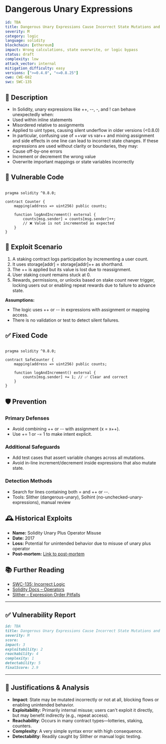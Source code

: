 # Dangerous Unary Expressions

```YAML
id: TBA
title: Dangerous Unary Expressions Cause Incorrect State Mutations and Logic Errors
severity: M
category: logic
language: solidity
blockchain: [ethereum]
impact: Wrong calculations, state overwrite, or logic bypass
status: draft
complexity: low
attack_vector: internal
mitigation_difficulty: easy
versions: [">=0.4.0", "<=0.8.25"]
cwe: CWE-682
swc: SWC-135
```

## 📝 Description

- In Solidity, unary expressions like ++, --, -, and ! can behave unexpectedly when:
- Used within inline statements
- Misordered relative to assignments
- Applied to uint types, causing silent underflow in older versions (<0.8.0)
- In particular, confusing use of ++var vs var++ and mixing assignment and side effects in one line can lead to incorrect state changes. If these expressions are used without clarity or boundaries, they may:
- Cause off-by-one errors
- Increment or decrement the wrong value
- Overwrite important mappings or state variables incorrectly

## 🚨 Vulnerable Code

```solidity

pragma solidity ^0.8.0;

contract Counter {
    mapping(address => uint256) public counts;

    function logAndIncrement() external {
        counts[msg.sender] = counts[msg.sender]++;
        // ❌ Value is not incremented as expected
    }
}
```

## 🧪 Exploit Scenario

1. A staking contract logs participation by incrementing a user count.
2. It uses storage[addr] = storage[addr]++ as shorthand.
3. The ++ is applied but its value is lost due to reassignment.
4. User staking count remains stuck at 0.
5. Rewards, permissions, or unlocks based on stake count never trigger, locking users out or enabling repeat rewards due to failure to advance state.

**Assumptions:**

- The logic uses ++ or -- in expressions with assignment or mapping access.
- There is no validation or test to detect silent failures.

## ✅ Fixed Code

```solidity

pragma solidity ^0.8.0;

contract SafeCounter {
    mapping(address => uint256) public counts;

    function logAndIncrement() external {
        counts[msg.sender] += 1; // ✅ Clear and correct
    }
}
```

## 🛡️ Prevention

### Primary Defenses

- Avoid combining ++ or -- with assignment (x = x++).
- Use += 1 or -= 1 to make intent explicit.

### Additional Safeguards

- Add test cases that assert variable changes across all mutations.
- Avoid in-line increment/decrement inside expressions that also mutate state.

### Detection Methods

- Search for lines containing both = and ++ or --.
- Tools: Slither (dangerous-unary), Solhint (no-unchecked-unary-expressions), manual review

## 🕰️ Historical Exploits

- **Name:** Solidity Unary Plus Operator Misuse 
- **Date:** 2017 
- **Loss:** Potential for unintended behavior due to misuse of unary plus operator 
- **Post-mortem:** [Link to post-mortem](https://github.com/ethereum/solidity/issues/1760)
 
## 📚 Further Reading

- [SWC-135: Incorrect Logic](https://swcregistry.io/docs/SWC-135/) 
- [Solidity Docs – Operators](https://docs.soliditylang.org/en/latest/units-and-global-variables.html#operators)
- [Slither – Expression Order Pitfalls](https://github.com/crytic/slither/wiki/Detector-Documentation#post-increment-in-assignments) 

---

## ✅ Vulnerability Report

```markdown
id: TBA
title: Dangerous Unary Expressions Cause Incorrect State Mutations and Logic Errors
severity: M
score:
impact: 3        
exploitability: 2 
reachability: 4   
complexity: 1    
detectability: 5 
finalScore: 2.9
```

---

## 📄 Justifications & Analysis

- **Impact**: State may be mutated incorrectly or not at all, blocking flows or enabling unintended behavior.
- **Exploitabilit**y: Primarily internal misuse; users can't exploit it directly, but may benefit indirectly (e.g., repeat access).
- **Reachability**: Occurs in many contract types—lotteries, staking, counters.
- **Complexity**: A very simple syntax error with high consequence.
- **Detectability**: Readily caught by Slither or manual logic testing.
